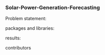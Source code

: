 ### Solar-Power-Generation-Forecasting

Problem statement:

packages and libraries:

results:

contributors
